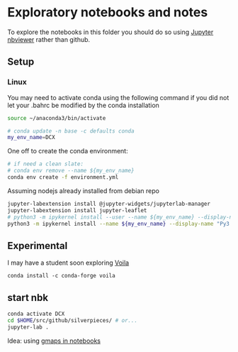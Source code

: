 # Exploratory notebooks and notes

To explore the notebooks in this folder you should do so using [Jupyter nbviewer](https://nbviewer.jupyter.org/github/jmp75/silverpieces/tree/master/notebooks) rather than github.

## Setup

### Linux 

You may need to activate conda using the following command if you did not let your .bahrc be modified by the conda installation

```bash
source ~/anaconda3/bin/activate
```

```bash
# conda update -n base -c defaults conda
my_env_name=DCX
```

One off to create the conda environment:

```bash
# if need a clean slate:
# conda env remove --name ${my_env_name}
conda env create -f environment.yml
```

Assuming nodejs already installed from debian repo

```bash
jupyter-labextension install @jupyter-widgets/jupyterlab-manager
jupyter-labextension install jupyter-leaflet
# python3 -m ipykernel install --user --name ${my_env_name} --display-name "Py3 (DCX)"
python3 -m ipykernel install --name ${my_env_name} --display-name "Py3 (DCX)"
```

## Experimental

I may have a student soon exploring [Voila](https://github.com/QuantStack/voila) 

`conda install -c conda-forge voila`

## start nbk

```bash
conda activate DCX
cd $HOME/src/github/silverpieces/ # or...
jupyter-lab .
```

Idea: using [gmaps in notebooks](https://jupyter-gmaps.readthedocs.io/en/latest/install.html#installing-jupyter-gmaps-for-jupyterlab)
